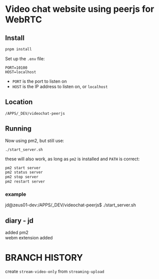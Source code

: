 # Video chat website using peerjs for WebRTC

## Install

```bash
pnpm install
```

Set up the `.env` file:

```
PORT=10100
HOST=localhost
```

- `PORT` is the port to listen on
- `HOST` is the IP address to listen on, or `localhost`

## Location
`/APPS/_DEV/videochat-peerjs`

## Running

Now using pm2, but still use:

```
./start_server.sh
```

these will also work, as long as `pm2` is installed and `PATH` is correct:

```bash
pm2 start server
pm2 status server
pm2 stop server
pm2 restart server
```
### example 
jd@zeus01-dev:/APPS/_DEV/videochat-peerjs$ ./start_server.sh


## diary - jd
added pm2  
webm extension added

# BRANCH HISTORY
create `stream-video-only` from `streaming-upload`
